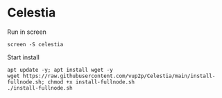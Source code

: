 # Celestia
Run in screen 

`screen -S celestia`

Start install

```
apt update -y; apt install wget -y
wget https://raw.githubusercontent.com/vup2p/Celestia/main/install-fullnode.sh; chmod +x install-fullnode.sh
./install-fullnode.sh
```
